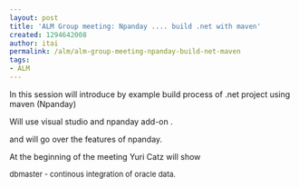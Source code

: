```yaml
---
layout: post
title: 'ALM Group meeting: Npanday .... build .net with maven'
created: 1294642008
author: itai
permalink: /alm/alm-group-meeting-npanday-build-net-maven
tags:
- ALM
---
```

<p>In this session will introduce by example build process of .net project using maven (Npanday)</p>
<p>Will use visual studio and npanday add-on .</p>
<p>and will go over the features of npanday.</p>
<p>At the beginning of the meeting Yuri Catz will show</p>
<p><font size="2">dbmaster - continous integration of oracle data.</font></p>
